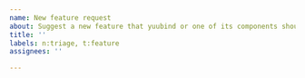 ```yaml
---
name: New feature request
about: Suggest a new feature that yuubind or one of its components should have
title: ''
labels: n:triage, t:feature
assignees: ''

---
```



